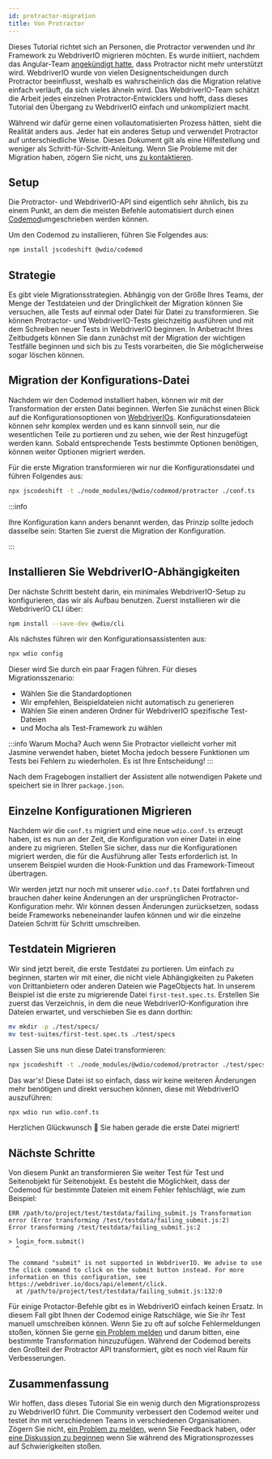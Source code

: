 ```yaml
---
id: protractor-migration
title: Von Protractor
---
```


Dieses Tutorial richtet sich an Personen, die Protractor verwenden und ihr Framework zu WebdriverIO migrieren möchten. Es wurde initiiert, nachdem das Angular-Team [angekündigt hatte](https://github.com/angular/protractor/issues/5502), dass Protractor nicht mehr unterstützt wird. WebdriverIO wurde von vielen Designentscheidungen durch Protractor beeinflusst, weshalb es wahrscheinlich das die Migration relative einfach verläuft, da sich vieles ähneln wird. Das WebdriverIO-Team schätzt die Arbeit jedes einzelnen Protractor-Entwicklers und hofft, dass dieses Tutorial den Übergang zu WebdriverIO einfach und unkompliziert macht.

Während wir dafür gerne einen vollautomatisierten Prozess hätten, sieht die Realität anders aus. Jeder hat ein anderes Setup und verwendet Protractor auf unterschiedliche Weise. Dieses Dokument gilt als eine Hilfestellung und weniger als Schritt-für-Schritt-Anleitung. Wenn Sie Probleme mit der Migration haben, zögern Sie nicht, uns [zu kontaktieren](https://github.com/webdriverio/codemod/discussions/new).

## Setup

Die Protractor- und WebdriverIO-API sind eigentlich sehr ähnlich, bis zu einem Punkt, an dem die meisten Befehle automatisiert durch einen [Codemod](https://github.com/webdriverio/codemod)umgeschrieben werden können.

Um den Codemod zu installieren, führen Sie Folgendes aus:

```sh
npm install jscodeshift @wdio/codemod
```

## Strategie

Es gibt viele Migrationsstrategien. Abhängig von der Größe Ihres Teams, der Menge der Testdateien und der Dringlichkeit der Migration können Sie versuchen, alle Tests auf einmal oder Datei für Datei zu transformieren.   Sie können Protractor- und WebdriverIO-Tests gleichzeitig ausführen und mit dem Schreiben neuer Tests in WebdriverIO beginnen. In Anbetracht Ihres Zeitbudgets können Sie dann zunächst mit der Migration der wichtigen Testfälle beginnen und sich bis zu Tests vorarbeiten, die Sie möglicherweise sogar löschen können.

## Migration der Konfigurations-Datei

Nachdem wir den Codemod installiert haben, können wir mit der Transformation der ersten Datei beginnen. Werfen Sie zunächst einen Blick auf die Konfigurationsoptionen von [WebdriverIOs](Configuration.md). Konfigurationsdateien können sehr komplex werden und es kann sinnvoll sein, nur die wesentlichen Teile zu portieren und zu sehen, wie der Rest hinzugefügt werden kann. Sobald entsprechende Tests bestimmte Optionen benötigen, können weiter Optionen migriert werden.

Für die erste Migration transformieren wir nur die Konfigurationsdatei und führen Folgendes aus:

```sh
npx jscodeshift -t ./node_modules/@wdio/codemod/protractor ./conf.ts
```

:::info

 Ihre Konfiguration kann anders benannt werden, das Prinzip sollte jedoch dasselbe sein: Starten Sie zuerst die Migration der Konfiguration.

:::

## Installieren Sie WebdriverIO-Abhängigkeiten

Der nächste Schritt besteht darin, ein minimales WebdriverIO-Setup zu konfigurieren, das wir als Aufbau benutzen. Zuerst installieren wir die WebdriverIO CLI über:

```sh
npm install --save-dev @wdio/cli
```

Als nächstes führen wir den Konfigurationsassistenten aus:

```sh
npx wdio config
```

Dieser wird Sie durch ein paar Fragen führen. Für dieses Migrationsszenario:
- Wählen Sie die Standardoptionen
- Wir empfehlen, Beispieldateien nicht automatisch zu generieren
- Wählen Sie einen anderen Ordner für WebdriverIO spezifische Test-Dateien
- und Mocha als Test-Framework zu wählen

:::info
Warum Mocha? Auch wenn Sie Protractor vielleicht vorher mit Jasmine verwendet haben, bietet Mocha jedoch bessere Funktionen um Tests bei Fehlern zu wiederholen. Es ist Ihre Entscheidung!
:::

Nach dem Fragebogen installiert der Assistent alle notwendigen Pakete und speichert sie in Ihrer `package.json`.

## Einzelne Konfigurationen Migrieren

Nachdem wir die `conf.ts` migriert und eine neue `wdio.conf.ts` erzeugt haben, ist es nun an der Zeit, die Konfiguration von einer Datei in eine andere zu migrieren. Stellen Sie sicher, dass nur die Konfigurationen migriert werden, die für die Ausführung aller Tests erforderlich ist. In unserem Beispiel wurden die Hook-Funktion und das Framework-Timeout übertragen.

Wir werden jetzt nur noch mit unserer `wdio.conf.ts` Datei fortfahren und brauchen daher keine Änderungen an der ursprünglichen Protractor-Konfiguration mehr. Wir können dessen Änderungen zurücksetzen, sodass beide Frameworks nebeneinander laufen können und wir die einzelne Dateien Schritt für Schritt umschreiben.

## Testdatein Migrieren

Wir sind jetzt bereit, die erste Testdatei zu portieren. Um einfach zu beginnen, starten wir mit einer, die nicht viele Abhängigkeiten zu Paketen von Drittanbietern oder anderen Dateien wie PageObjects hat. In unserem Beispiel ist die erste zu migrierende Datei `first-test.spec.ts`. Erstellen Sie zuerst das Verzeichnis, in dem die neue WebdriverIO-Konfiguration ihre Dateien erwartet, und verschieben Sie es dann dorthin:

```sh
mv mkdir -p ./test/specs/
mv test-suites/first-test.spec.ts ./test/specs
```

Lassen Sie uns nun diese Datei transformieren:

```sh
npx jscodeshift -t ./node_modules/@wdio/codemod/protractor ./test/specs/first-test.spec.ts
```

Das war's! Diese Datei ist so einfach, dass wir keine weiteren Änderungen mehr benötigen und direkt versuchen können, diese mit WebdriverIO auszuführen:

```sh
npx wdio run wdio.conf.ts
```

Herzlichen Glückwunsch 🥳 Sie haben gerade die erste Datei migriert!

## Nächste Schritte

Von diesem Punkt an transformieren Sie weiter Test für Test und Seitenobjekt für Seitenobjekt. Es besteht die Möglichkeit, dass der Codemod für bestimmte Dateien mit einem Fehler fehlschlägt, wie zum Beispiel:

```
ERR /path/to/project/test/testdata/failing_submit.js Transformation error (Error transforming /test/testdata/failing_submit.js:2)
Error transforming /test/testdata/failing_submit.js:2

> login_form.submit()
  ^

The command "submit" is not supported in WebdriverIO. We advise to use the click command to click on the submit button instead. For more information on this configuration, see https://webdriver.io/docs/api/element/click.
  at /path/to/project/test/testdata/failing_submit.js:132:0
```

Für einige Protactor-Befehle gibt es in WebdriverIO einfach keinen Ersatz. In diesem Fall gibt Ihnen der Codemod einige Ratschläge, wie Sie ihr Test manuell umschreiben können. Wenn Sie zu oft auf solche Fehlermeldungen stoßen, können Sie gerne [ein Problem melden](https://github.com/webdriverio/codemod/issues/new) und darum bitten, eine bestimmte Transformation hinzuzufügen. Während der Codemod bereits den Großteil der Protractor API transformiert, gibt es noch viel Raum für Verbesserungen.

## Zusammenfassung

Wir hoffen, dass dieses Tutorial Sie ein wenig durch den Migrationsprozess zu WebdriverIO führt. Die Community verbessert den Codemod weiter und testet ihn mit verschiedenen Teams in verschiedenen Organisationen. Zögern Sie nicht, [ein Problem zu melden,](https://github.com/webdriverio/codemod/issues/new) wenn Sie Feedback haben, oder [eine Diskussion zu beginnen](https://github.com/webdriverio/codemod/discussions/new) wenn Sie während des Migrationsprozesses auf Schwierigkeiten stoßen.
